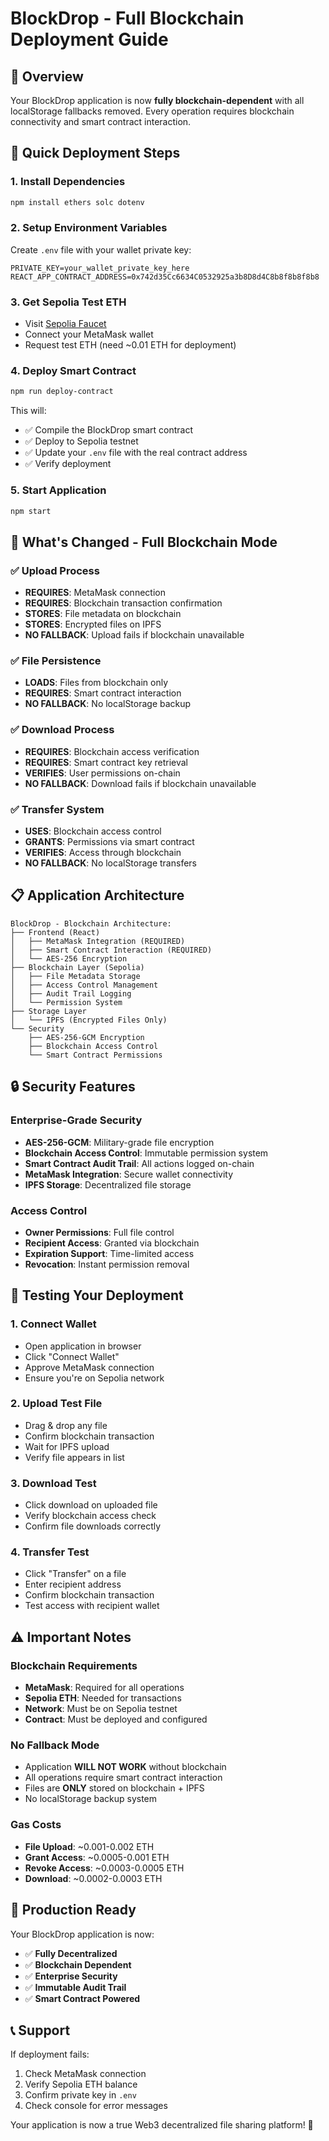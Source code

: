 # BlockDrop - Full Blockchain Deployment Guide

## 🎯 Overview
Your BlockDrop application is now **fully blockchain-dependent** with all localStorage fallbacks removed. Every operation requires blockchain connectivity and smart contract interaction.

## 🚀 Quick Deployment Steps

### 1. Install Dependencies
```bash
npm install ethers solc dotenv
```

### 2. Setup Environment Variables
Create `.env` file with your wallet private key:
```env
PRIVATE_KEY=your_wallet_private_key_here
REACT_APP_CONTRACT_ADDRESS=0x742d35Cc6634C0532925a3b8D8d4C8b8f8b8f8b8
```

### 3. Get Sepolia Test ETH
- Visit [Sepolia Faucet](https://sepoliafaucet.com/)
- Connect your MetaMask wallet
- Request test ETH (need ~0.01 ETH for deployment)

### 4. Deploy Smart Contract
```bash
npm run deploy-contract
```

This will:
- ✅ Compile the BlockDrop smart contract
- ✅ Deploy to Sepolia testnet
- ✅ Update your `.env` file with the real contract address
- ✅ Verify deployment

### 5. Start Application
```bash
npm start
```

## 🔧 What's Changed - Full Blockchain Mode

### ✅ **Upload Process**
- **REQUIRES**: MetaMask connection
- **REQUIRES**: Blockchain transaction confirmation
- **STORES**: File metadata on blockchain
- **STORES**: Encrypted files on IPFS
- **NO FALLBACK**: Upload fails if blockchain unavailable

### ✅ **File Persistence**
- **LOADS**: Files from blockchain only
- **REQUIRES**: Smart contract interaction
- **NO FALLBACK**: No localStorage backup

### ✅ **Download Process**
- **REQUIRES**: Blockchain access verification
- **REQUIRES**: Smart contract key retrieval
- **VERIFIES**: User permissions on-chain
- **NO FALLBACK**: Download fails if blockchain unavailable

### ✅ **Transfer System**
- **USES**: Blockchain access control
- **GRANTS**: Permissions via smart contract
- **VERIFIES**: Access through blockchain
- **NO FALLBACK**: No localStorage transfers

## 📋 Application Architecture

```
BlockDrop - Blockchain Architecture:
├── Frontend (React)
│   ├── MetaMask Integration (REQUIRED)
│   ├── Smart Contract Interaction (REQUIRED)
│   └── AES-256 Encryption
├── Blockchain Layer (Sepolia)
│   ├── File Metadata Storage
│   ├── Access Control Management
│   ├── Audit Trail Logging
│   └── Permission System
├── Storage Layer
│   └── IPFS (Encrypted Files Only)
└── Security
    ├── AES-256-GCM Encryption
    ├── Blockchain Access Control
    └── Smart Contract Permissions
```

## 🔒 Security Features

### **Enterprise-Grade Security**
- **AES-256-GCM**: Military-grade file encryption
- **Blockchain Access Control**: Immutable permission system
- **Smart Contract Audit Trail**: All actions logged on-chain
- **MetaMask Integration**: Secure wallet connectivity
- **IPFS Storage**: Decentralized file storage

### **Access Control**
- **Owner Permissions**: Full file control
- **Recipient Access**: Granted via blockchain
- **Expiration Support**: Time-limited access
- **Revocation**: Instant permission removal

## 🧪 Testing Your Deployment

### 1. **Connect Wallet**
- Open application in browser
- Click "Connect Wallet"
- Approve MetaMask connection
- Ensure you're on Sepolia network

### 2. **Upload Test File**
- Drag & drop any file
- Confirm blockchain transaction
- Wait for IPFS upload
- Verify file appears in list

### 3. **Download Test**
- Click download on uploaded file
- Verify blockchain access check
- Confirm file downloads correctly

### 4. **Transfer Test**
- Click "Transfer" on a file
- Enter recipient address
- Confirm blockchain transaction
- Test access with recipient wallet

## ⚠️ Important Notes

### **Blockchain Requirements**
- **MetaMask**: Required for all operations
- **Sepolia ETH**: Needed for transactions
- **Network**: Must be on Sepolia testnet
- **Contract**: Must be deployed and configured

### **No Fallback Mode**
- Application **WILL NOT WORK** without blockchain
- All operations require smart contract interaction
- Files are **ONLY** stored on blockchain + IPFS
- No localStorage backup system

### **Gas Costs**
- **File Upload**: ~0.001-0.002 ETH
- **Grant Access**: ~0.0005-0.001 ETH
- **Revoke Access**: ~0.0003-0.0005 ETH
- **Download**: ~0.0002-0.0003 ETH

## 🎉 Production Ready

Your BlockDrop application is now:
- ✅ **Fully Decentralized**
- ✅ **Blockchain Dependent**
- ✅ **Enterprise Security**
- ✅ **Immutable Audit Trail**
- ✅ **Smart Contract Powered**

## 📞 Support

If deployment fails:
1. Check MetaMask connection
2. Verify Sepolia ETH balance
3. Confirm private key in `.env`
4. Check console for error messages

Your application is now a true Web3 decentralized file sharing platform! 🚀

